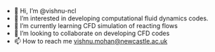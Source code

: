 - 👋 Hi, I’m @vishnu-ncl
- 👀 I’m interested in developing computational fluid dynamics codes.
- 🌱 I’m currently learning CFD simulation of reacting flows
- 💞️ I’m looking to collaborate on developing CFD codes
- 📫 How to reach me vishnu.mohan@newcastle.ac.uk

<!---
vishnu-ncl/vishnu-ncl is a ✨ special ✨ repository because its `README.md` (this file) appears on your GitHub profile.
You can click the Preview link to take a look at your changes.
--->
